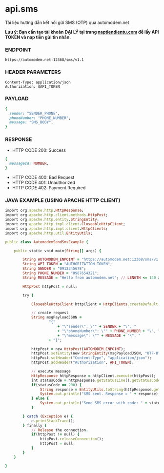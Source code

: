 # api.sms

Tài liệu hướng dẫn kết nối gửi SMS (OTP) qua automodem.net

**Lưu ý: Bạn cần tạo tài khoản ĐẠI LÝ tại trang [naptiendientu.com](https://naptiendientu.com) 
để lấy API TOKEN và nạp tiền gửi tin nhắn.**

### ENDPOINT
```
https://automodem.net:12368/sms/v1.1
```

### HEADER PARAMETERS
```
Content-Type: application/json
Authorization: $API_TOKEN
```

### PAYLOAD
```ruby
{
  sender: "SENDER_PHONE",
  phoneNumber: "PHONE_NUMBER",
  message: "SMS_BODY",  
}
```

### RESPONSE
* HTTP CODE 200: Success
```ruby
{
  messageId: NUMBER,
}
```
* HTTP CODE 400: Bad Request
* HTTP CODE 401: Unauthorized
* HTTP CODE 402: Payment Required

### JAVA EXAMPLE (USING APACHE HTTP CLIENT)
```ruby
import org.apache.http.HttpResponse;
import org.apache.http.client.methods.HttpPost;
import org.apache.http.entity.StringEntity;
import org.apache.http.impl.client.CloseableHttpClient;
import org.apache.http.impl.client.HttpClients;
import org.apache.http.util.EntityUtils;

public class AutomodemSendSmsExample {

    public static void main(String[] args) {

        String AUTOMODEM_ENPOINT = "https://automodem.net:12368/sms/v1.1";
        String API_TOKEN = "AUTHORIZATION_TOKEN";
        String SENDER = "0912345678";
        String PHONE_NUMBER = "0987654321";
        String MESSAGE = "Hello from automodem.net"; // LENGTH <= 140 in ASCII and <= 70 in UTF-8

        HttpPost httpPost = null;

        try {

            CloseableHttpClient httpClient = HttpClients.createDefault();

            // create request
            String msgPayloadJSON =
                    "{"
                        + "\"sender\": \"" + SENDER + "\", "
                        + "\"phoneNumber\": \"" + PHONE_NUMBER + "\", "
                        + "\"message\": \"" + MESSAGE + "\", "
                    + "}";

            httpPost = new HttpPost(AUTOMODEM_ENPOINT);
            httpPost.setEntity(new StringEntity(msgPayloadJSON, "UTF-8"));
            httpPost.setHeader("Content-Type", "application/json");
            httpPost.addHeader("Authorization", API_TOKEN);

            // execute message
            HttpResponse httpResponse = httpClient.execute(httpPost);
            int statusCode = httpResponse.getStatusLine().getStatusCode();
            if(statusCode == 200) {
                String response = EntityUtils.toString(httpResponse.getEntity());
                System.out.println("SMS sent. Response = " + response);
            } else {
                System.out.println("Send SMS error with code: " + statusCode);
            }

        } catch (Exception e) {
            e.printStackTrace();
        } finally {
            // Release the connection.
            if(httpPost != null) {
                httpPost.releaseConnection();
                httpPost = null;
            }
        }
    }

}
```
